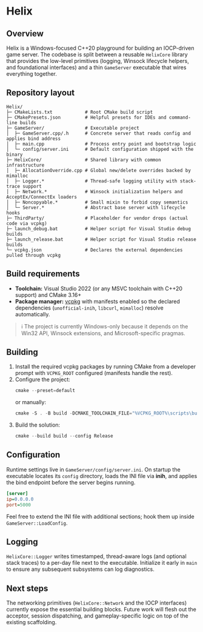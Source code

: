 # Helix

## Overview
Helix is a Windows-focused C++20 playground for building an IOCP-driven game server. The codebase is split between a reusable `HelixCore` library that provides the low-level primitives (logging, Winsock lifecycle helpers, and foundational interfaces) and a thin `GameServer` executable that wires everything together.

## Repository layout
```
Helix/
├─ CMakeLists.txt            # Root CMake build script
├─ CMakePresets.json         # Helpful presets for IDEs and command-line builds
├─ GameServer/               # Executable project
│  ├─ GameServer.cpp/.h      # Concrete server that reads config and applies bind address
│  ├─ main.cpp               # Process entry point and bootstrap logic
│  └─ config/server.ini      # Default configuration shipped with the binary
├─ HelixCore/                # Shared library with common infrastructure
│  ├─ AllocationOverride.cpp # Global new/delete overrides backed by mimalloc
│  ├─ Logger.*               # Thread-safe logging utility with stack-trace support
│  ├─ Network.*              # Winsock initialization helpers and AcceptEx/ConnectEx loaders
│  ├─ Noncopyable.*          # Small mixin to forbid copy semantics
│  └─ Server.*               # Abstract base server with lifecycle hooks
├─ ThirdParty/               # Placeholder for vendor drops (actual code via vcpkg)
├─ launch_debug.bat          # Helper script for Visual Studio debug builds
├─ launch_release.bat        # Helper script for Visual Studio release builds
└─ vcpkg.json                # Declares the external dependencies pulled through vcpkg
```

## Build requirements
* **Toolchain:** Visual Studio 2022 (or any MSVC toolchain with C++20 support) and CMake 3.16+
* **Package manager:** [vcpkg](https://github.com/microsoft/vcpkg) with manifests enabled so the declared dependencies (`unofficial-inih`, `libcurl`, `mimalloc`) resolve automatically.

> ℹ️ The project is currently Windows-only because it depends on the Win32 API, Winsock extensions, and Microsoft-specific pragmas.

## Building
1. Install the required vcpkg packages by running CMake from a developer prompt with `VCPKG_ROOT` configured (manifests handle the rest).
2. Configure the project:
   ```powershell
   cmake --preset=default
   ```
   or manually:
   ```powershell
   cmake -S . -B build -DCMAKE_TOOLCHAIN_FILE="%VCPKG_ROOT%\scripts\buildsystems\vcpkg.cmake"
   ```
3. Build the solution:
   ```powershell
   cmake --build build --config Release
   ```

## Configuration
Runtime settings live in `GameServer/config/server.ini`. On startup the executable locates its `config` directory, loads the INI file via **inih**, and applies the bind endpoint before the server begins running.

```ini
[server]
ip=0.0.0.0
port=5000
```

Feel free to extend the INI file with additional sections; hook them up inside `GameServer::LoadConfig`.

## Logging
`HelixCore::Logger` writes timestamped, thread-aware logs (and optional stack traces) to a per-day file next to the executable. Initialize it early in `main` to ensure any subsequent subsystems can log diagnostics.

## Next steps
The networking primitives (`HelixCore::Network` and the IOCP interfaces) currently expose the essential building blocks. Future work will flesh out the acceptor, session dispatching, and gameplay-specific logic on top of the existing scaffolding.
